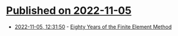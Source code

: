 # [Published on 2022-11-05](index.md)

* [2022-11-05, 12:31:50](https://news.ycombinator.com/item?id=33480799) - [Eighty Years of the Finite Element Method](https://link.springer.com/article/10.1007/s11831-022-09740-9)
